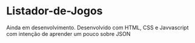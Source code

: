 # Listador-de-Jogos
Ainda em desenvolvimento. Desenvolvido com HTML, CSS e Javvascript com intenção de aprender um pouco sobre JSON
